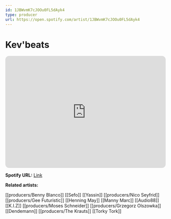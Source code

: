 ```yaml
---
id: 1JBWvmK7cJOOu0FL5dAyk4
type: producer
url: https://open.spotify.com/artist/1JBWvmK7cJOOu0FL5dAyk4
---
```

# Kev'beats

<iframe style="border-radius:12px" src="https://open.spotify.com/embed/artist/1JBWvmK7cJOOu0FL5dAyk4" width="100%" height="352" frameBorder="0" allowfullscreen="" allow="autoplay; clipboard-write; encrypted-media; fullscreen; picture-in-picture" loading="lazy"></iframe>

**Spotify URL:** [Link](https://open.spotify.com/artist/1JBWvmK7cJOOu0FL5dAyk4)

**Related artists:**

[[producers/Benny Blanco]]
[[Sefo]]
[[Yassin]]
[[producers/Nico Seyfrid]]
[[producers/Gee Futuristic]]
[[Henning May]]
[[Manny Marc]]
[[Audio88]]
[[K.I.Z]]
[[producers/Moses Schneider]]
[[producers/Grzegorz Olszowka]]
[[Dendemann]]
[[producers/The Krauts]]
[[Torky Tork]]
